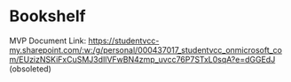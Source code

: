 # Bookshelf

MVP Document Link: https://studentvcc-my.sharepoint.com/:w:/g/personal/000437017_studentvcc_onmicrosoft_com/EUzizNSKiFxCuSMJ3dIlVFwBN4zmp_uvcc76P7STxL0sqA?e=dGGEdJ (obsoleted)
